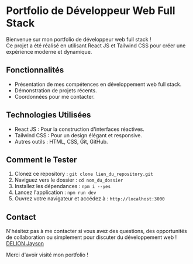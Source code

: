 # Portfolio de Développeur Web Full Stack

Bienvenue sur mon portfolio de développeur web full stack !<br />Ce projet a été réalisé en utilisant React JS et Tailwind CSS pour créer une expérience moderne et dynamique.

## Fonctionnalités

- Présentation de mes compétences en développement web full stack.
- Démonstration de projets récents.
- Coordonnées pour me contacter.

## Technologies Utilisées

- React JS : Pour la construction d'interfaces réactives.
- Tailwind CSS : Pour un design élégant et responsive.
- Autres outils : HTML, CSS, Git, GitHub.

## Comment le Tester

1. Clonez ce repository : `git clone lien_du_repository.git`
2. Naviguez vers le dossier : `cd nom_du_dossier`
3. Installez les dépendances : `npm i --yes`
4. Lancez l'application : `npm run dev`
5. Ouvrez votre navigateur et accédez à : `http://localhost:3000`

## Contact

N'hésitez pas à me contacter si vous avez des questions, des opportunités de collaboration ou simplement pour discuter du développement web !<br />
[DELION Jayson](mailto:delionjayson@gmail.com)

Merci d'avoir visité mon portfolio !
